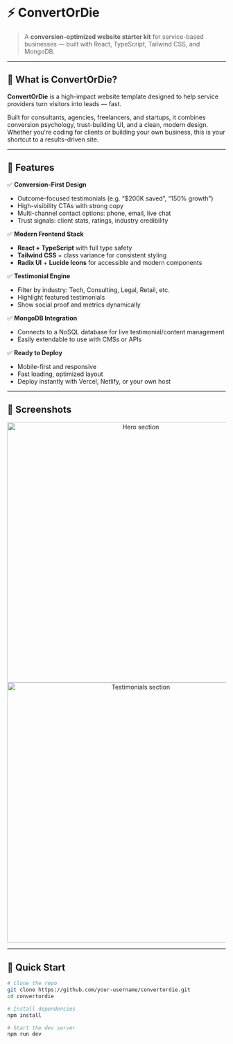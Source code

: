 # ⚡️ ConvertOrDie

> A **conversion-optimized website starter kit** for service-based businesses — built with React, TypeScript, Tailwind CSS, and MongoDB.

---

## 🧠 What is ConvertOrDie?

**ConvertOrDie** is a high-impact website template designed to help service providers turn visitors into leads — fast.

Built for consultants, agencies, freelancers, and startups, it combines conversion psychology, trust-building UI, and a clean, modern design. Whether you're coding for clients or building your own business, this is your shortcut to a results-driven site.

---

## 🚀 Features

✅ **Conversion-First Design**  
- Outcome-focused testimonials (e.g. “$200K saved”, “150% growth”)  
- High-visibility CTAs with strong copy  
- Multi-channel contact options: phone, email, live chat  
- Trust signals: client stats, ratings, industry credibility  

✅ **Modern Frontend Stack**  
- **React + TypeScript** with full type safety  
- **Tailwind CSS** + class variance for consistent styling  
- **Radix UI** + **Lucide Icons** for accessible and modern components  

✅ **Testimonial Engine**  
- Filter by industry: Tech, Consulting, Legal, Retail, etc.  
- Highlight featured testimonials  
- Show social proof and metrics dynamically  

✅ **MongoDB Integration**  
- Connects to a NoSQL database for live testimonial/content management  
- Easily extendable to use with CMSs or APIs  

✅ **Ready to Deploy**  
- Mobile-first and responsive  
- Fast loading, optimized layout  
- Deploy instantly with Vercel, Netlify, or your own host  

---

## 📸 Screenshots

<p align="center">
  <img src="https://your-screenshot-url.com/hero.png" alt="Hero section" width="600"/>
  <img src="https://your-screenshot-url.com/testimonials.png" alt="Testimonials section" width="600"/>
</p>

---

## 🧪 Quick Start

```bash
# Clone the repo
git clone https://github.com/your-username/convertordie.git
cd convertordie

# Install dependencies
npm install

# Start the dev server
npm run dev

